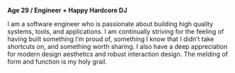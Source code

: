 **Age 29 / Engineer + Happy Hardcore DJ**

I am a software engineer who is passionate about building high quality systems, tools, and applications. I am continually striving for the feeling of having built something I’m proud of, something I know that I didn’t take shortcuts on, and something worth sharing. I also have a deep appreciation for modern design aesthetics and robust interaction design. The melding of form and function is my holy grail.
